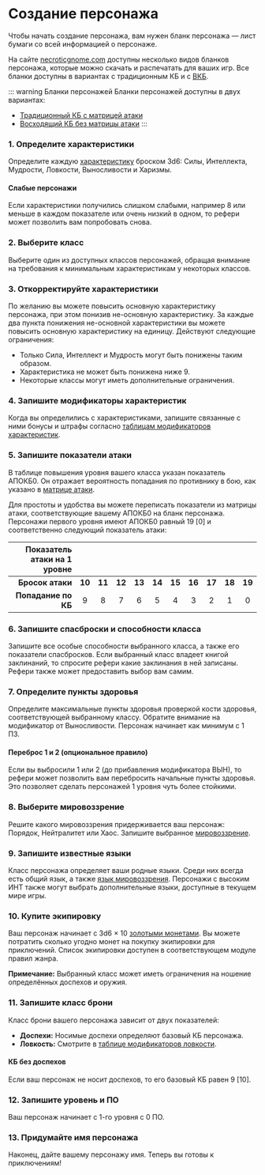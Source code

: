 # Создание персонажа

Чтобы начать создание персонажа, вам нужен бланк персонажа — лист бумаги со всей информацией о персонаже.

На сайте [necroticgnome.com](https://necroticgnome.com/) доступны несколько видов бланков персонажа, которые можно скачать и распечатать для ваших игр. Все бланки доступны в вариантах с традиционным КБ и с [ВКБ](game-statistics.md#класс-брони-кб).

::: warning Бланки персонажей
Бланки персонажей доступны в двух вариантах:

- [Традиционный КБ с матрицей атаки](https://github.com/Phenomen/ose/raw/master/docs/assets/pdf/Old-School_Essentials_-_Character_Sheet_RU.pdf)
- [Восходящий КБ без матрицы атаки](https://github.com/Phenomen/ose/raw/master/docs/assets/pdf/Old-School_Essentials_-_Character_Sheet_AAC_RU.pdf)
:::

### 1. Определите характеристики

Определите каждую [характеристику](ability-scores.md) броском 3d6: Силы, Интеллекта, Мудрости, Ловкости, Выносливости и Харизмы.

#### Слабые персонажи

Если характеристики получились слишком слабыми, например 8 или меньше в каждом показателе или очень низкий в одном, то рефери может позволить вам попробовать снова.

### 2. Выберите класс

Выберите один из доступных классов персонажей, обращая внимание на требования к минимальным характеристикам у некоторых классов.

### 3. Откорректируйте характеристики

По желанию вы можете повысить основную характеристику персонажа, при этом понизив не-основную характеристику. За каждые два пункта понижения не-основной характеристики вы можете повысить основную характеристику на единицу. Действуют следующие ограничения:

- Только Сила, Интеллект и Мудрость могут быть понижены таким образом.
- Характеристика не может быть понижена ниже 9.
- Некоторые классы могут иметь дополнительные ограничения.

### 4. Запишите модификаторы характеристик

Когда вы определились с характеристиками, запишите связанные с ними бонусы и штрафы согласно [таблицам модификаторов характеристик](ability-scores.md#модификаторы-характеристик).

### 5. Запишите показатели атаки

В таблице повышения уровня вашего класса указан показатель АПОКБ0. Он отражает вероятность попадания по противнику в бою, как указано в [матрице атаки](temp).

Для простоты и удобства вы можете переписать показатели из матрицы атаки, соответствующие вашему АПОКБ0 на бланк персонажа. Персонажи первого уровня имеют АПОКБ0 равный 19 [0] и соответственно следующий показатель атаки:

| Показатель атаки на 1 уровне |        |        |        |        |        |        |        |        |        |        |
| ---------------------------: | :----: | :----: | :----: | :----: | :----: | :----: | :----: | :----: | :----: | :----: |
|             **Бросок атаки** | **10** | **11** | **12** | **13** | **14** | **15** | **16** | **17** | **18** | **19** |
|          **Попадание по КБ** |   9    |   8    |   7    |   6    |   5    |   4    |   3    |   2    |   1    |   0    |

### 6. Запишите спасброски и способности класса

Запишите все особые способности выбранного класса, а также его показатели спасбросков. Если выбранный класс владеет книгой заклинаний, то спросите рефери какие заклинания в ней записаны. Рефери также может предоставить выбор вам самим.

### 7. Определите пункты здоровья

Определите максимальные пункты здоровья проверкой кости здоровья, соответствующей выбранному классу. Обратите внимание на модификатор от Выносливости. Персонаж начинает как минимум с 1 ПЗ.

#### Переброс 1 и 2 (опциональное правило)

Если вы выбросили 1 или 2 (до прибавления модификатора ВЫН), то рефери может позволить вам перебросить начальные пункты здоровья. Это позволяет сделать персонажей 1 уровня чуть более стойкими.

### 8. Выберите мировоззрение

Решите какого мировоззрения придерживается ваш персонаж: Порядок, Нейтралитет или Хаос. Запишите выбранное [мировоззрение](alignment.md).

### 9. Запишите известные языки

Класс персонажа определяет ваши родные языки. Среди них всегда есть общий язык, а также [язык мировоззрения](languages.md). Персонажи с высоким ИНТ также могут выбрать дополнительные языки, доступные в текущем мире игры.

### 10. Купите экипировку

Ваш персонаж начинает с 3d6 × 10 [золотыми монетами](wealth.md). Вы можете потратить сколько угодно монет на покупку экипировки для приключений. Список экипировки доступен в соответствующем модуле правил жанра.

**Примечание:** Выбранный класс может иметь ограничения на ношение определённых доспехов и оружия.

### 11. Запишите класс брони

Класс брони вашего персонажа зависит от двух показателей:

- **Доспехи:** Носимые доспехи определяют базовый КБ персонажа.
- **Ловкость:** Смотрите в [таблице модификаторов ловкости](ability-scores.md#модификаторы-ловкости).

#### КБ без доспехов

Если ваш персонаж не носит доспехов, то его базовый КБ равен 9 [10].

### 12. Запишите уровень и ПО

Ваш персонаж начинает с 1-го уровня с 0 ПО.

### 13. Придумайте имя персонажа

Наконец, дайте вашему персонажу имя. Теперь вы готовы к приключениям!